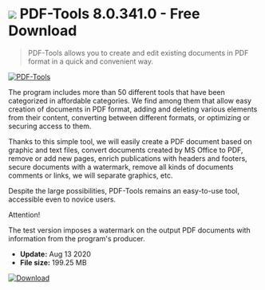 # ![](https://cdn.softexe.net/static/icon/9/pdf-tools-8653.png) PDF-Tools 8.0.341.0 - Free Download

> PDF-Tools allows you to create and edit existing documents in PDF format in a quick and convenient way.

[![PDF-Tools](https://gallery.dpcdn.pl/imgc/Tools/81172/g_-_420x350_1.5_-_xfa6e84cf-fe04-4b8d-bea5-302b23d27a99.png)](https://softexe.net/win/system/pdf/pdf-tools:hfec.html)

The program includes more than 50 different tools that have been categorized in affordable categories. We find among them that allow easy creation of documents in PDF format, adding and deleting various elements from their content, converting between different formats, or optimizing or securing access to them.
 
 Thanks to this simple tool, we will easily create a PDF document based on graphic and text files, convert documents created by MS Office to PDF, remove or add new pages, enrich publications with headers and footers, secure documents with a watermark, remove all kinds of documents comments or links, we will separate graphics, etc. 
 
 Despite the large possibilities, PDF-Tools remains an easy-to-use tool, accessible even to novice users.
 
 Attention!
 
 The test version imposes a watermark on the output PDF documents with information from the program's producer.


- **Update:** Aug 13 2020
- **File size:** 199.25 MB

[![Download](https://cdn.softexe.net/static/img/download.png)](https://softexe.net/win/system/pdf/pdf-tools:hfec.html)

